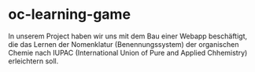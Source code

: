 # oc-learning-game
In unserem Project haben wir uns mit dem Bau einer Webapp beschäftigt, die das Lernen der Nomenklatur (Benennungssystem) der organischen Chemie nach IUPAC (International Union of Pure and Applied Chhemistry) erleichtern soll.

